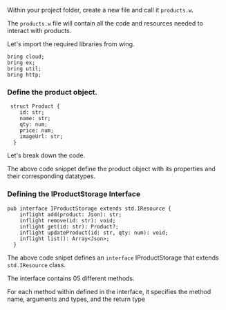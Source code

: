 

Within your project folder, create a new file and call it `products.w`. 

The `products.w` file will contain all the code and resources needed to interact with products.

Let's import the required libraries from wing.

```wing
bring cloud;
bring ex;
bring util;
bring http;
```

### Define the product object.


```wing
 struct Product {
    id: str;
    name: str;
    qty: num;
    price: num;
    imageUrl: str;
  }
```

Let's break down the code.

The above code snippet define the product object with its properties and their corresponding datatypes.



### Defining the IProductStorage Interface

```wing
pub interface IProductStorage extends std.IResource {
    inflight add(product: Json): str;
    inflight remove(id: str): void;
    inflight get(id: str): Product?;
    inflight updateProduct(id: str, qty: num): void;
    inflight list(): Array<Json>;
  }
```

The above code snipet defines an `interface` IProductStorage that extends `std.IResource` class.

The interface contains 05 different methods.

For each method within defined in the interface, it specifies the method name, arguments and types, and the return type